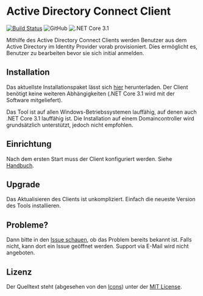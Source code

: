 # Active Directory Connect Client

[![Build Status](https://dev.azure.com/schulit/Active%20Directory%20Connect%20Client/_apis/build/status/SchulIT.adconnect-client?branchName=master)](https://dev.azure.com/schulit/Active%20Directory%20Connect%20Client/_build/latest?definitionId=10&branchName=master)
![GitHub](https://img.shields.io/github/license/schulit/adconnect-client?style=flat-square)
![.NET Core 3.1](https://img.shields.io/badge/.NET%20Core-3.1-brightgreen?style=flat-square)

Mithilfe des Active Directory Connect Clients werden Benutzer aus dem Active Directory im Identity Provider 
vorab provisioniert. Dies ermöglicht es, Benutzer zu bearbeiten bevor sie sich initial anmelden. 

## Installation

Das aktuellste Installationspaket lässt sich [hier](https://github.com/schulit/adconnect-client//releases) herunterladen. Der Client benötigt keine
weiteren Abhängigkeiten (.NET Core 3.1 wird mit der Software mitgeliefert). 

Das Tool ist auf allen Windows-Betriebssystemen lauffähig, auf denen auch .NET Core 3.1 lauffähig ist. 
Die Installation auf einem Domaincontroller wird grundsätzlich unterstützt, jedoch nicht empfohlen. 

## Einrichtung

Nach dem ersten Start muss der Client konfiguriert werden. Siehe [Handbuch](https://adconnect-client.readthedocs.org).

## Upgrade

Das Aktualisieren des Clients ist unkompliziert. Einfach die neueste Version des Tools installieren.

## Probleme?

Dann bitte in den [Issue schauen](https://github.com/schulit/adconnect-client/issues), ob das Problem bereits bekannt ist. Falls nicht, kann dort ein Issue geöffnet werden. Support via E-Mail wird nicht angeboten.

## Lizenz

Der Quelltext steht (abgesehen von den [Icons](ICONS_LICENSE.md)) unter der [MIT License](LICENSE.md).